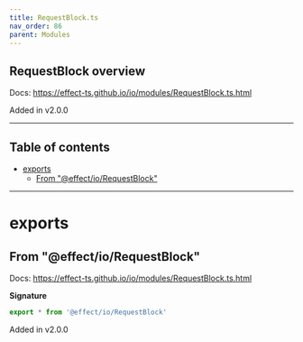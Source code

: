 ```yaml
---
title: RequestBlock.ts
nav_order: 86
parent: Modules
---
```


## RequestBlock overview

Docs: https://effect-ts.github.io/io/modules/RequestBlock.ts.html

Added in v2.0.0

---

<h2 class="text-delta">Table of contents</h2>

- [exports](#exports)
  - [From "@effect/io/RequestBlock"](#from-effectiorequestblock)

---

# exports

## From "@effect/io/RequestBlock"

Docs: https://effect-ts.github.io/io/modules/RequestBlock.ts.html

**Signature**

```ts
export * from '@effect/io/RequestBlock'
```

Added in v2.0.0

